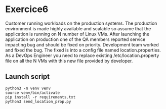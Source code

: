 # Exercice6

Customer running workloads on the production systems. The production environment is made highly available and scalable so assume that the application is running on N number of Linux VMs. After launching the application on production one of the QA members reported service impacting bug and should be fixed on priority. Development team worked and fixed the bug. The fixed is into a config file named location.properties. As a DevOps Engineer you need to replace existing /etc/location.property file on all the N VMs with this new file provided by developer.


## Launch script

```
python3 -m venv venv
source venv/bin/activate
pip install -r requirements.txt
python3 send_location_prop.py
```
